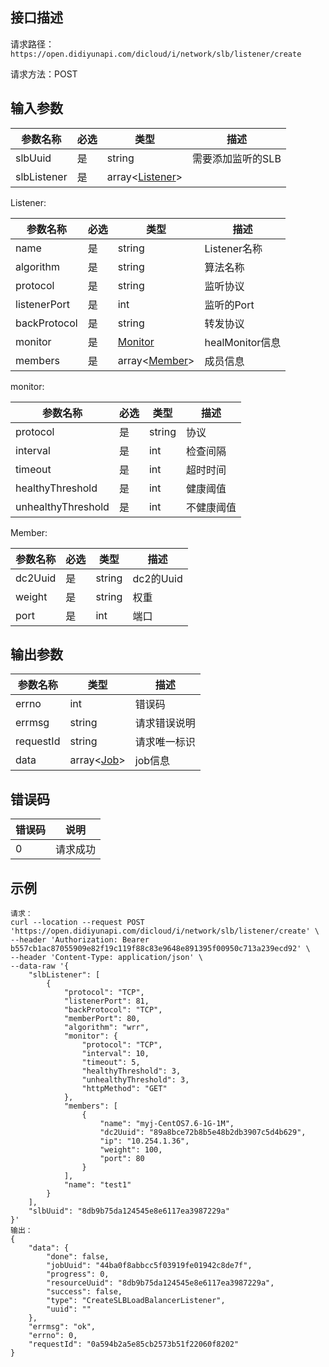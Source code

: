 ## 接口描述

请求路径：`https://open.didiyunapi.com/dicloud/i/network/slb/listener/create`

请求方法：POST

## 输入参数

| 参数名称    | 必选 | 类型                | 描述              |
| ----------- | ---- | ------------------- | ----------------- |
| slbUuid     | 是   | string              | 需要添加监听的SLB |
| slbListener | 是   | array\<[Listener](#Listener)\> |                   |

<span id="Listener"></span>
Listener:

| 参数名称     | 必选 | 类型                       | 描述            |
| ------------ | ---- | -------------------------- | --------------- |
| name         | 是   | string                     | Listener名称    |
| algorithm    | 是   | string                     | 算法名称        |
| protocol     | 是   | string                     | 监听协议        |
| listenerPort | 是   | int                        | 监听的Port      |
| backProtocol | 是   | string                     | 转发协议        |
| monitor      | 是   | [Monitor](#Monitor)        | healMonitor信息 |
| members      | 是   | array\<[Member](#Member)\> | 成员信息        |

<span id="Monitor"></span>
monitor:

| 参数名称           | 必选 | 类型   | 描述       |
| ------------------ | ---- | ------ | ---------- |
| protocol           | 是   | string | 协议       |
| interval           | 是   | int    | 检查间隔   |
| timeout            | 是   | int    | 超时时间   |
| healthyThreshold   | 是   | int    | 健康阈值   |
| unhealthyThreshold | 是   | int    | 不健康阈值 |

<span id="Member"></span>
Member:

| 参数名称 | 必选 | 类型   | 描述      |
| -------- | ---- | ------ | --------- |
| dc2Uuid  | 是   | string | dc2的Uuid |
| weight   | 是   | string | 权重      |
| port     | 是   | int    | 端口      |

## 

## 输出参数

| 参数名称  | 类型                                                         | 描述         |
| --------- | ------------------------------------------------------------ | ------------ |
| errno     | int                                                          | 错误码       |
| errmsg    | string                                                       | 请求错误说明 |
| requestId | string                                                       | 请求唯一标识 |
| data      | array\<[Job](/static/docs-content/products/通用响应结构.md#Job)\> | job信息      |


## 错误码

| 错误码 | 说明     |
| ------ | -------- |
| 0      | 请求成功 |

## 示例

```
请求：
curl --location --request POST 'https://open.didiyunapi.com/dicloud/i/network/slb/listener/create' \
--header 'Authorization: Bearer b557cb1ac87055909e82f19c119f88c83e9648e891395f00950c713a239ecd92' \
--header 'Content-Type: application/json' \
--data-raw '{
    "slbListener": [
        {
            "protocol": "TCP",
            "listenerPort": 81,
            "backProtocol": "TCP",
            "memberPort": 80,
            "algorithm": "wrr",
            "monitor": {
                "protocol": "TCP",
                "interval": 10,
                "timeout": 5,
                "healthyThreshold": 3,
                "unhealthyThreshold": 3,
                "httpMethod": "GET"
            },
            "members": [
                {
                    "name": "myj-CentOS7.6-1G-1M",
                    "dc2Uuid": "89a8bce72b8b5e48b2db3907c5d4b629",
                    "ip": "10.254.1.36",
                    "weight": 100,
                    "port": 80
                }
            ],
            "name": "test1"
        }
    ],
    "slbUuid": "8db9b75da124545e8e6117ea3987229a"
}'
输出：
{
    "data": {
        "done": false,
        "jobUuid": "44ba0f8abbcc5f03919fe01942c8de7f",
        "progress": 0,
        "resourceUuid": "8db9b75da124545e8e6117ea3987229a",
        "success": false,
        "type": "CreateSLBLoadBalancerListener",
        "uuid": ""
    },
    "errmsg": "ok",
    "errno": 0,
    "requestId": "0a594b2a5e85cb2573b51f22060f8202"
}
```
